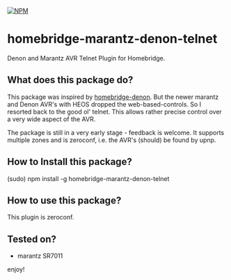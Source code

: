 [![NPM](https://nodei.co/npm/homebridge-marantz-denon-telnet.png?downloads=true&downloadRank=true&stars=true)](https://nodei.co/npm/homebridge-marantz-denon-telnet/)



# homebridge-marantz-denon-telnet
Denon and Marantz AVR Telnet Plugin for Homebridge.



## What does this package do?
This package was inspired by [homebridge-denon](https://www.npmjs.com/package/homebridge-denon). But the newer marantz and Denon AVR's with HEOS dropped the web-based-controls. So I resorted back to the good ol' telnet. This allows rather precise control over a very wide aspect of the AVR.

The package is still in a very early stage - feedback is welcome. It supports multiple zones and is zeroconf, i.e. the AVR's (should) be found by upnp.



## How to Install this package?
(sudo) npm install -g homebridge-marantz-denon-telnet



## How to use this package?
This plugin is zeroconf.



## Tested on?

 * marantz SR7011



enjoy!
